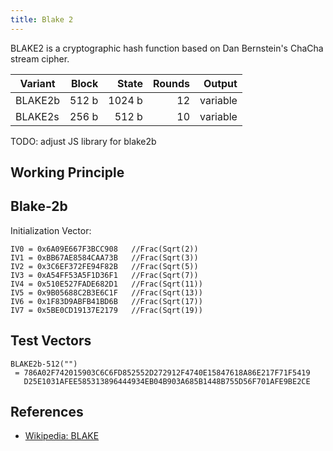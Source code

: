 ```yaml
---
title: Blake 2
---
```

BLAKE2 is a cryptographic hash function based on Dan Bernstein's ChaCha stream cipher.


| Variant  | Block  | State  | Rounds |   Output |
|----------|-------:|-------:|-------:|---------:|
| BLAKE2b  |  512 b | 1024 b |   12   | variable |
| BLAKE2s  |  256 b |  512 b |   10   | variable |




<!-- <div class="row">
<div class="col-md-auto pr-0">
BLAKE-2b (\" <input id="number-input" style="width: 5em;" oninput="calcHash(this)" placeholder="Input" value=""> \") =	
</div>
<div class="col pl-0">
<p><code id="hash_out">e3b0c44298fc1c149afbf4c8996fb92427ae41e4649b934ca495991b7852b855</code></p>	
</div>
</div>
 -->
TODO: adjust JS library for blake2b


## Working Principle




## Blake-2b

Initialization Vector:
```
IV0 = 0x6A09E667F3BCC908   //Frac(Sqrt(2))
IV1 = 0xBB67AE8584CAA73B   //Frac(Sqrt(3))
IV2 = 0x3C6EF372FE94F82B   //Frac(Sqrt(5))
IV3 = 0xA54FF53A5F1D36F1   //Frac(Sqrt(7))
IV4 = 0x510E527FADE682D1   //Frac(Sqrt(11))
IV5 = 0x9B05688C2B3E6C1F   //Frac(Sqrt(13))
IV6 = 0x1F83D9ABFB41BD6B   //Frac(Sqrt(17))
IV7 = 0x5BE0CD19137E2179   //Frac(Sqrt(19))
```



## Test Vectors
```
BLAKE2b-512("")
 = 786A02F742015903C6C6FD852552D272912F4740E15847618A86E217F71F5419
   D25E1031AFEE585313896444934EB04B903A685B1448B755D56F701AFE9BE2CE
```


## References
* [Wikipedia: BLAKE](https://en.wikipedia.org/wiki/BLAKE_(hash_function))


<script type="text/javascript" src="http://cdn.jsdelivr.net/gh/dcposch/blakejs/blake2b.js"></script>
<script type="text/javascript">
function calcHash( text ){
	document.getElementById('hash_out').textContent = blake.blake2bHex( text.value );
}
</script>

